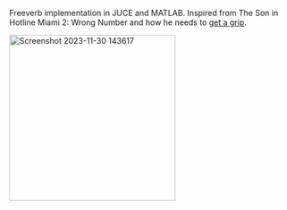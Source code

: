 
Freeverb implementation in JUCE and MATLAB. Inspired from The Son in Hotline Miami 2: Wrong Number and how he needs to [get a grip]([url](https://www.youtube.com/watch?v=GRLp9bdfTH0&pp=ygUgZ290dGEgZ2V0IGEgZ3JpcCBob3RsaW5lIG1pYW1pIDI%3D)).

<img width="297" alt="Screenshot 2023-11-30 143617" src="https://github.com/ashaydave/Gripverb/assets/112194962/72326b92-228b-4a22-9792-2404fccc32dc">
